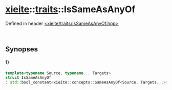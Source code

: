 # [xieite](../xieite.md)\:\:[traits](../traits.md)\:\:IsSameAsAnyOf
Defined in header [<xieite/traits/IsSameAsAnyOf.hpp>](../../include/xieite/traits/IsSameAsAnyOf.hpp)

&nbsp;

## Synopses
#### 1)
```cpp
template<typename Source, typename... Targets>
struct IsSameAsAnyOf
: std::bool_constant<xieite::concepts::SameAsAnyOf<Source, Targets...>> {};
```
